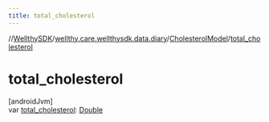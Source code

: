 ```yaml
---
title: total_cholesterol
---
```

//[WellthySDK](../../../index.html)/[wellthy.care.wellthysdk.data.diary](../index.html)/[CholesterolModel](index.html)/[total_cholesterol](total_cholesterol.html)



# total_cholesterol



[androidJvm]\
var [total_cholesterol](total_cholesterol.html): [Double](https://kotlinlang.org/api/latest/jvm/stdlib/kotlin/-double/index.html)




